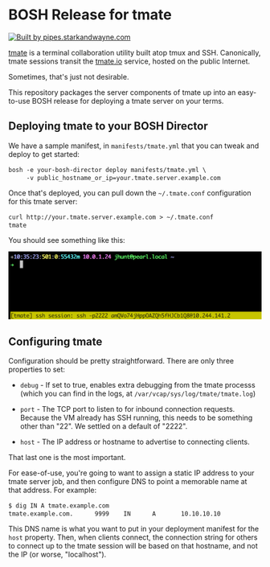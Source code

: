 BOSH Release for tmate
======================

[![Built by pipes.starkandwayne.com][badge]][pipes]

[pipes]: https://pipes.starkandwayne.com/teams/main/pipelines/tmate-boshrelease
[badge]: https://pipes.starkandwayne.com/api/v1/teams/main/pipelines/tmate-boshrelease/badge

[tmate][1] is a terminal collaboration utility built atop tmux and
SSH.  Canonically, tmate sessions transit the [tmate.io][1]
service, hosted on the public Internet.

Sometimes, that's just not desirable.

This repository packages the server components of tmate up into an
easy-to-use BOSH release for deploying a tmate server on your
terms.


Deploying tmate to your BOSH Director
-------------------------------------

We have a sample manifest, in `manifests/tmate.yml` that you can
tweak and deploy to get started:

    bosh -e your-bosh-director deploy manifests/tmate.yml \
         -v public_hostname_or_ip=your.tmate.server.example.com

Once that's deployed, you can pull down the `~/.tmate.conf`
configuration for this tmate server:

    curl http://your.tmate.server.example.com > ~/.tmate.conf
    tmate

You should see something like this:

![tmate Session][screen1]


Configuring tmate
-----------------

Configuration should be pretty straightforward.  There are only
three properties to set:

  - `debug` - If set to true, enables extra debugging from
     the tmate processs (which you can find in the logs, at
     `/var/vcap/sys/log/tmate/tmate.log`)

  - `port` - The TCP port to listen to for inbound
    connection requests.  Because the VM already has SSH running,
    this needs to be something other than "22".  We settled on
    a default of "2222".

  - `host` - The IP address or hostname to advertise to
    connecting clients.

That last one is the most important.

For ease-of-use, you're going to want to assign a static IP
address to your tmate server job, and then configure DNS to point
a memorable name at that address.  For example:

    $ dig IN A tmate.example.com
    tmate.example.com.      9999    IN      A       10.10.10.10

This DNS name is what you want to put in your deployment manifest
for the `host` property.  Then, when clients connect, the
connection string for others to connect up to the tmate session
will be based on that hostname, and not the IP (or worse,
"localhost").


[1]:       https://tmate.io
[screen1]: doc/session.png
